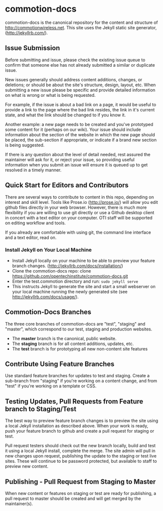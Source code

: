 commotion-docs
===================

commotion-docs is the canonical repository for the content and structure of http://commotionwireless.net.  This site uses the Jekyll static site generator, (http://jekyllrb.com/). 

## Issue Submission
Before submitting and issue, please check the existing issue queue to confirm that someone else has not already submitted a similar or duplicate issue.

New issues generally should address content additions, changes, or deletions; or should be about the site's structure, design, layout, etc. When submitting a new issue please be specific and provide detailed information on what is wrong or what is being requested. 

For example, if the issue is about a bad link on a page, it would be useful to provide a link to the page where the bad link resides, the link in it's current state, and what the link should be changed to if you know it. 

Another example: a new page needs to be created and you've prototyped some content for it (perhaps on our wiki). Your issue should include information about the section of the website in which the new page should be placed, the sub-section if appropriate, or indicate if a brand new section is being suggested.

If there is any question about the level of detail needed, rest assured the maintainer will ask for it, or reject your issue, so providing useful information when you submit an issue will ensure it is queued up to get resolved in a timely manner.

## Quick Start for Editors and Contributors 
There are several ways to contribute to content in this repo, depending on interest and skill level. Tools like Prose.io (http://prose.io/) will allow you edit github files directly in your web browser. However, there is much more flexibility if you are willing to use git directly or use a Github desktop client in concert with a text editor on your computer. OTI staff will be supported on editing workflow and tools.

If you already are comfortable with using git, the command line interface and a text editor, read on.

### Install Jekyll on Your Local Machine
- Install Jekyll locally on your machine to be able to preview your feature branch changes. (http://jekyllrb.com/docs/installation/)
- Clone the commotion-docs repo: clone https://github.com/opentechinstitute/commotion-docs.git
- Enter the test.commotion directory and run: `sudo jekyll serve`
- This instructs Jekyll to generate the site and start a small webserver on your local machine running the newly generated site (see http://jekyllrb.com/docs/usage/).

## Commotion-Docs Branches
The three core branches of commotion-docs are "test", "staging" and "master", which correspond to our test, staging and production websites.
- The **master** branch is the canonical, public website.
- The **staging** branch is for all content additions, updates, etc.
- The **test** branch is for prototyping all new non-content site features

## Contribute Using Feature Branches
Use standard feature branches for updates to test and staging. Create a sub-branch from "staging" if you're working on a content change, and from "test" if you're working on a template or CSS.

## Testing Updates, Pull Requests from Feature branch to Staging/Test
The best way to preview feature branch changes is to preview the site using a local Jekyll installation as described above. When your work is ready, push your feature branch to github and create a pull request for staging or test. 

Pull request testers should check out the new branch locally, build and test it using a local Jekyll install, 
complete the merge. The site admin will pull in new changes upon request, publishing the update to the staging or test live sites. These will continue to be password protected, but available to staff to preview new content.

## Publishing - Pull Request from Staging to Master
When new content or features on staging or test are ready for
publishing, a pull request to master should be created and will get
merged by the maintainer(s).
